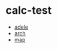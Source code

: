 # calc-test
- [adele](https://etale.github.io/calc-test/adele)
- [arch](https://etale.github.io/calc-test/arch)
- [map](https://etale.github.io/calc-test/map)